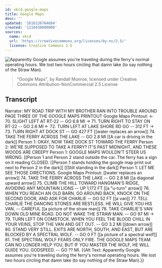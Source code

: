 ```yaml
---
id: xkcd.google-maps
title: Google Maps
desc: ''
updated: '1616126764684'
created: '1218438000000'
sources:
  name: xkcd
  url: 'https://creativecommons.org/licenses/by-nc/2.5/'
  license: Creative Commons 2.5
---
```

![Apparently Google assumes you're traveling during the ferry's normal operating hours.  We lost two hours circling that damn lake (to say nothing of the Straw Man).](https://imgs.xkcd.com/comics/google_maps.png)
> "Google Maps", by Randall Munroe, licensed under Creative Commons Attribution-NonCommercial 2.5 License

## Transcript
Narrator: MY ROAD TRIP WITH MY BROTHER RAN INTO TROUBLE AROUND PAGE THREE OF THE GOOGLE MAPS PRINTOUT
Google Maps Printout: 
<- 70. SLIGHT LEFT AT RT-22 -- GO 6.8 MI
-> 71. TURN RIGHT TO STAY ON RT-22 -- GO 2.6 MI
<- 72. TURN LEFT AT LAKE SHORE RD GO -- 312 FT
-> 73. TURN RIGHT AT DOCK ST -- GO 427 FT
[[water replaces an arrow]] 74. TAKE THE FERRY ACROSS THE LAKE -- GO 2.8 MI
[[A car is driving in the dark]]
Person 1: OKAY, NOW TAKE DOCK ST TOWARD THE FERRY
Person 2: WE'RE SUPPOSED TO TAKE A FERRY? IT'S PAST MIDNIGHT, AND THESE WOODS ARE CREEPY
Person 1: GOOGLE MAPS WOULDN'T STEER US WRONG.
[[Person 1 and Person 2 stand outside the car.  The ferry has a sign on it reading CLOSED.
[[Person 1 stands holding the google map print out next to Person 2 in the dark]]
[[Still standing in the dark]]
Person 1: LET ME SEE THOSE DIRECTIONS.
Google Maps Printout:
[[water replaces an arrow]] 74. TAKE THE FERRY ACROSS THE LAKE -- GO 2.8 MI
[[a diagonal upward arrow]] 75. CLIMB THE HILL TOWARD HANGMAN'S RIDGE, AVOIDING ANY MOUNTAIN LIONS -- UP 1,172 FT
[[a "u-turn" arrow]] 76. WHEN YOU REACH AN OLD BARN, GO AROUND BACK, KNOCK ON THE SECOND DOOR, AND ASK FOR CHARLIE -- GO 52 FT
[[a van]] 77. TELL CHARLIE THE DANCING STONES  ARE RESTLESS.  HE WILL GIVE YOU HIS VAN. -- CAREFUL
[[a picture of the straw man]] 78. TAKE CHARLIE'S VAN DOWN OLD MINE ROAD.  DO NOT WAKE THE STRAW MAN. -- GO 97 MI
-> 79. TURN LEFT ON COMSTOCK.  WHEN YOU FEEL THE BLOOD CHILL IN YOUR VEINS, STOP THE VAN AND GET OUT. -- GO 3.2 MI
[[down arrow]] 80. STAND VERY STILL. EXITS ARE NORTH, SOUTH, AND EAST, BUT ARE BLOCKED BY A SPECTRAL WOLF. -- GO 0 FT
[[a picture of a spectral wolf]] 81. THE SPECTRAL WOLF FEARS ONLY FIRE.  THE GOOGLE MAPS TEAM CAN NO LONGER HELP YOU, BUT IF YOU MASTER THE WOLF, HE WILL GUIDE YOU.  GODSPEED. -- GO ?? MI.
{{Alt Text: Apparently Google assumes you're traveling during the ferry's normal operating hours. We lost two hours circling that damn lake (to say nothing of the Straw Man).}}
